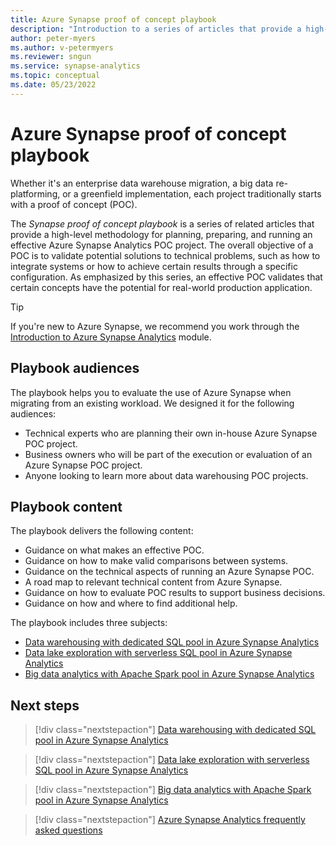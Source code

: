 ```yaml
---
title: Azure Synapse proof of concept playbook
description: "Introduction to a series of articles that provide a high-level methodology for planning, preparing, and running an effective Azure Synapse Analytics proof of concept project."
author: peter-myers
ms.author: v-petermyers
ms.reviewer: sngun
ms.service: synapse-analytics
ms.topic: conceptual
ms.date: 05/23/2022
---
```


# Azure Synapse proof of concept playbook

Whether it's an enterprise data warehouse migration, a big data re-platforming, or a greenfield implementation, each project traditionally starts with a proof of concept (POC).

The *Synapse proof of concept playbook* is a series of related articles that provide a high-level methodology for planning, preparing, and running an effective Azure Synapse Analytics POC project. The overall objective of a POC is to validate potential solutions to technical problems, such as how to integrate systems or how to achieve certain results through a specific configuration. As emphasized by this series, an effective POC validates that certain concepts have the potential for real-world production application.

> [!TIP]
> If you're new to Azure Synapse, we recommend you work through the [Introduction to Azure Synapse Analytics](/training/modules/introduction-azure-synapse-analytics/) module.

## Playbook audiences

The playbook helps you to evaluate the use of Azure Synapse when migrating from an existing workload. We designed it for the following audiences:

- Technical experts who are planning their own in-house Azure Synapse POC project.
- Business owners who will be part of the execution or evaluation of an Azure Synapse POC project.
- Anyone looking to learn more about data warehousing POC projects.

## Playbook content

The playbook delivers the following content:

- Guidance on what makes an effective POC.
- Guidance on how to make valid comparisons between systems.
- Guidance on the technical aspects of running an Azure Synapse POC.
- A road map to relevant technical content from Azure Synapse.
- Guidance on how to evaluate POC results to support business decisions.
- Guidance on how and where to find additional help.

The playbook includes three subjects:

- [Data warehousing with dedicated SQL pool in Azure Synapse Analytics](proof-of-concept-playbook-dedicated-sql-pool.md)
- [Data lake exploration with serverless SQL pool in Azure Synapse Analytics](proof-of-concept-playbook-serverless-sql-pool.md)
- [Big data analytics with Apache Spark pool in Azure Synapse Analytics](proof-of-concept-playbook-spark-pool.md)

## Next steps

> [!div class="nextstepaction"]
> [Data warehousing with dedicated SQL pool in Azure Synapse Analytics](proof-of-concept-playbook-dedicated-sql-pool.md)

> [!div class="nextstepaction"]
> [Data lake exploration with serverless SQL pool in Azure Synapse Analytics](proof-of-concept-playbook-serverless-sql-pool.md)

> [!div class="nextstepaction"]
> [Big data analytics with Apache Spark pool in Azure Synapse Analytics](proof-of-concept-playbook-spark-pool.md)

> [!div class="nextstepaction"]
> [Azure Synapse Analytics frequently asked questions](../overview-faq.yml)
